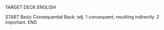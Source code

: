 TARGET DECK
ENGLISH

START
Basic
Consequential
Back: adj. 1 consequent; resulting indirectly. 2 important.
END
